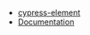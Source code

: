 - [cypress-element](/ "cypress-element - Composition api for cypress")
- [Documentation](docs.md "cypress-element: Documentation")
